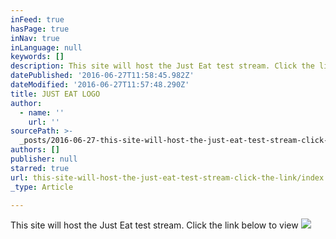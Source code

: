 ```yaml
---
inFeed: true
hasPage: true
inNav: true
inLanguage: null
keywords: []
description: This site will host the Just Eat test stream. Click the link below to view
datePublished: '2016-06-27T11:58:45.982Z'
dateModified: '2016-06-27T11:57:48.290Z'
title: JUST EAT LOGO
author:
  - name: ''
    url: ''
sourcePath: >-
  _posts/2016-06-27-this-site-will-host-the-just-eat-test-stream-click-the-link.md
authors: []
publisher: null
starred: true
url: this-site-will-host-the-just-eat-test-stream-click-the-link/index.html
_type: Article

---
```

This site will host the Just Eat test stream. Click the link below to view
![](https://the-grid-user-content.s3-us-west-2.amazonaws.com/31603ff5-27c3-42a5-a797-e418e7b5b481.jpg)